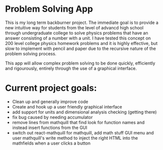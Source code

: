 # Problem Solving App

This is my long term backburner project. The immediate goal is to provide a new intuitive way for students from the level of advancd high school through undergraduate college to solve physics problems that have an answer consisting of a number with a unit. I have tested this concept on 200 level college physics homework problems and it is highly effective, but slow to implement with pencil and paper due to the recursive nature of the problem solving process. 

This app will allow complex problem solving to be done quickly, efficiently and rigourously, entirely through the use of a graphical interface. 

# Current project goals: 

- Clean up and generally improve code
- Create and hook up a user friendly graphical interface
- add support for units and dimensional analysis checking (getting there)
- fix bug caused by needing accumulator
- remove lines from mathquill that find look for function names and instead insert functions from the GUI
- switch out react-mathquill for mathquill, add math stuff GUI menu and user mathquill's write method to inject the right HTML into the mathfields when a user clicks a button

